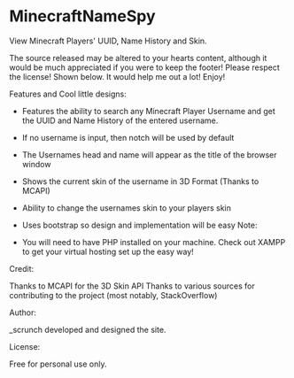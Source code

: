 # MinecraftNameSpy
View Minecraft Players' UUID, Name History and Skin. 

The source released may be altered to your hearts content, although it would be much appreciated if you were to keep the footer! Please respect the license! Shown below.
It would help me out a lot! Enjoy!

Features and Cool little designs:

- Features the ability to search any Minecraft Player Username and get the UUID and Name History of the entered username.
- If no username is input, then notch will be used by default
- The Usernames head and name will appear as the title of the browser window
- Shows the current skin of the username in 3D Format (Thanks to MCAPI)
- Ability to change the usernames skin to your players skin
- Uses bootstrap so design and implementation will be easy
Note:

- You will need to have PHP installed on your machine. Check out XAMPP to get your virtual hosting set up the easy way!

Credit:

Thanks to MCAPI for the 3D Skin API
Thanks to various sources for contributing to the project (most notably, StackOverflow)

Author:

_scrunch developed and designed the site. 

License:

Free for personal use only. 
